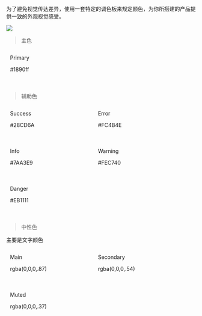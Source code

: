 为了避免视觉传达差异，使用一套特定的调色板来规定颜色，为你所搭建的产品提供一致的外观视觉感受。


![](https://ws4.sinaimg.cn/large/006tNc79ly1fs2r4j4re3j308d09aaa2.jpg)


> 主色

<html>
    <style>
        span {
            width: 210px;
            height: 90px;
            padding: 0 10px;
            display: inline-block;
        }
    </style>
    <span class="bell-text bell-bg-primary rounded">
        <p class="bell-text h6 white">Primary</p>
        <p class="bell-text white">#1890ff</p>
    </span>
</html>

> 辅助色

<html>
    <style>
        span {
            width: 210px;
            height: 90px;
            padding: 0 10px;
            display: inline-block;
            margin-bottom: 10px;
        }
    </style>
    <span class="bell-text bell-bg-success rounded">
        <p class="bell-text h6 white">Success</p>
        <p class="bell-text white">#28CD6A</p>
    </span>
    <span class="bell-text bell-bg-error rounded">
        <p class="bell-text h6 white">Error</p>
        <p class="bell-text white">#FC4B4E</p>
    </span>
    <span class="bell-text bell-bg-info rounded">
        <p class="bell-text h6 white">Info</p>
        <p class="bell-text white">#7AA3E9</p>
    </span>
    <span class="bell-text bell-bg-warning rounded">
        <p class="bell-text h6 white">Warning</p>
        <p class="bell-text white">#FEC740</p>
    </span>
    <span class="bell-text bell-bg-danger rounded">
        <p class="bell-text h6 white">Danger</p>
        <p class="bell-text white">#EB1111</p>
    </span>
</html>

> 中性色

主要是文字颜色

<html>
    <style>
        span {
            width: 210px;
            height: 90px;
            padding: 0 10px;
            display: inline-block;
            margin-bottom: 10px;
        }
    </style>
    <span class="bell-text bell-bg-main rounded">
        <p class="bell-text h6 white">Main</p>
        <p class="bell-text white">rgba(0,0,0,.87)</p>
    </span>
    <span class="bell-text bell-bg-secondary rounded">
        <p class="bell-text h6 white">Secondary</p>
        <p class="bell-text white">rgba(0,0,0,.54)</p>
    </span>
    <span class="bell-text bell-bg-muted rounded">
        <p class="bell-text h6 white">Muted</p>
        <p class="bell-text white">rgba(0,0,0,.37)</p>
    </span>
</html>
